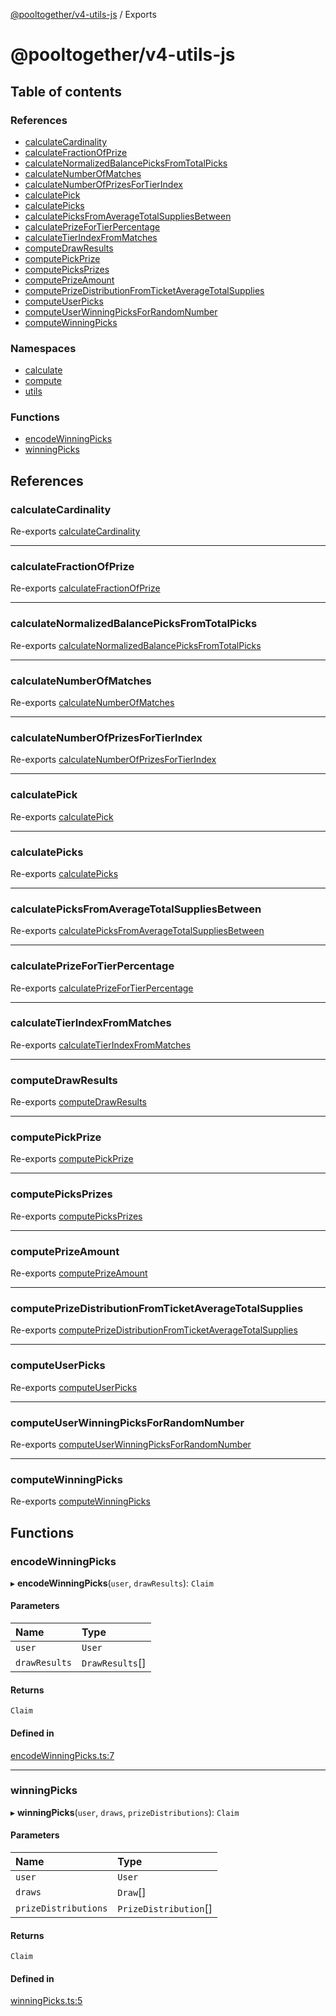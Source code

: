 [@pooltogether/v4-utils-js](README.md) / Exports

# @pooltogether/v4-utils-js

## Table of contents

### References

- [calculateCardinality](modules.md#calculatecardinality)
- [calculateFractionOfPrize](modules.md#calculatefractionofprize)
- [calculateNormalizedBalancePicksFromTotalPicks](modules.md#calculatenormalizedbalancepicksfromtotalpicks)
- [calculateNumberOfMatches](modules.md#calculatenumberofmatches)
- [calculateNumberOfPrizesForTierIndex](modules.md#calculatenumberofprizesfortierindex)
- [calculatePick](modules.md#calculatepick)
- [calculatePicks](modules.md#calculatepicks)
- [calculatePicksFromAverageTotalSuppliesBetween](modules.md#calculatepicksfromaveragetotalsuppliesbetween)
- [calculatePrizeForTierPercentage](modules.md#calculateprizefortierpercentage)
- [calculateTierIndexFromMatches](modules.md#calculatetierindexfrommatches)
- [computeDrawResults](modules.md#computedrawresults)
- [computePickPrize](modules.md#computepickprize)
- [computePicksPrizes](modules.md#computepicksprizes)
- [computePrizeAmount](modules.md#computeprizeamount)
- [computePrizeDistributionFromTicketAverageTotalSupplies](modules.md#computeprizedistributionfromticketaveragetotalsupplies)
- [computeUserPicks](modules.md#computeuserpicks)
- [computeUserWinningPicksForRandomNumber](modules.md#computeuserwinningpicksforrandomnumber)
- [computeWinningPicks](modules.md#computewinningpicks)

### Namespaces

- [calculate](modules/calculate.md)
- [compute](modules/compute.md)
- [utils](modules/utils.md)

### Functions

- [encodeWinningPicks](modules.md#encodewinningpicks)
- [winningPicks](modules.md#winningpicks)

## References

### calculateCardinality

Re-exports [calculateCardinality](modules/calculate.md#calculatecardinality)

___

### calculateFractionOfPrize

Re-exports [calculateFractionOfPrize](modules/calculate.md#calculatefractionofprize)

___

### calculateNormalizedBalancePicksFromTotalPicks

Re-exports [calculateNormalizedBalancePicksFromTotalPicks](modules/calculate.md#calculatenormalizedbalancepicksfromtotalpicks)

___

### calculateNumberOfMatches

Re-exports [calculateNumberOfMatches](modules/calculate.md#calculatenumberofmatches)

___

### calculateNumberOfPrizesForTierIndex

Re-exports [calculateNumberOfPrizesForTierIndex](modules/calculate.md#calculatenumberofprizesfortierindex)

___

### calculatePick

Re-exports [calculatePick](modules/calculate.md#calculatepick)

___

### calculatePicks

Re-exports [calculatePicks](modules/calculate.md#calculatepicks)

___

### calculatePicksFromAverageTotalSuppliesBetween

Re-exports [calculatePicksFromAverageTotalSuppliesBetween](modules/calculate.md#calculatepicksfromaveragetotalsuppliesbetween)

___

### calculatePrizeForTierPercentage

Re-exports [calculatePrizeForTierPercentage](modules/calculate.md#calculateprizefortierpercentage)

___

### calculateTierIndexFromMatches

Re-exports [calculateTierIndexFromMatches](modules/calculate.md#calculatetierindexfrommatches)

___

### computeDrawResults

Re-exports [computeDrawResults](modules/compute.md#computedrawresults)

___

### computePickPrize

Re-exports [computePickPrize](modules/compute.md#computepickprize)

___

### computePicksPrizes

Re-exports [computePicksPrizes](modules/compute.md#computepicksprizes)

___

### computePrizeAmount

Re-exports [computePrizeAmount](modules/compute.md#computeprizeamount)

___

### computePrizeDistributionFromTicketAverageTotalSupplies

Re-exports [computePrizeDistributionFromTicketAverageTotalSupplies](modules/compute.md#computeprizedistributionfromticketaveragetotalsupplies)

___

### computeUserPicks

Re-exports [computeUserPicks](modules/compute.md#computeuserpicks)

___

### computeUserWinningPicksForRandomNumber

Re-exports [computeUserWinningPicksForRandomNumber](modules/compute.md#computeuserwinningpicksforrandomnumber)

___

### computeWinningPicks

Re-exports [computeWinningPicks](modules/compute.md#computewinningpicks)

## Functions

### encodeWinningPicks

▸ **encodeWinningPicks**(`user`, `drawResults`): `Claim`

#### Parameters

| Name | Type |
| :------ | :------ |
| `user` | `User` |
| `drawResults` | `DrawResults`[] |

#### Returns

`Claim`

#### Defined in

[encodeWinningPicks.ts:7](https://github.com/pooltogether/v4-js/blob/2137ee6/src/encodeWinningPicks.ts#L7)

___

### winningPicks

▸ **winningPicks**(`user`, `draws`, `prizeDistributions`): `Claim`

#### Parameters

| Name | Type |
| :------ | :------ |
| `user` | `User` |
| `draws` | `Draw`[] |
| `prizeDistributions` | `PrizeDistribution`[] |

#### Returns

`Claim`

#### Defined in

[winningPicks.ts:5](https://github.com/pooltogether/v4-js/blob/2137ee6/src/winningPicks.ts#L5)
